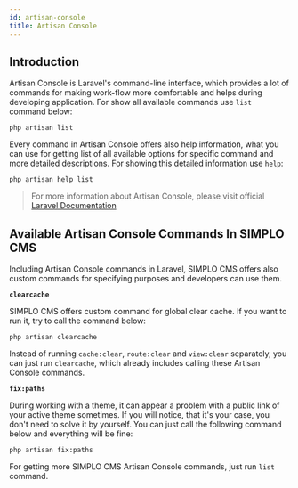 ```yaml
---
id: artisan-console
title: Artisan Console
---
```


## Introduction

Artisan Console is Laravel's command-line interface, which provides a lot of commands for making work-flow more comfortable and helps
during developing application. For show all available commands use `list` command below:
```text 
php artisan list
```

Every command in Artisan Console offers also help information, what you can use for getting list of all available options for
specific command and more detailed descriptions. For showing this detailed information use `help`:
```text
php artisan help list
```

> For more information about Artisan Console, please visit official [Laravel Documentation](https://laravel.com/docs/5.8/artisan)

## Available Artisan Console Commands In SIMPLO CMS

Including Artisan Console commands in Laravel, SIMPLO CMS offers also custom commands for specifying purposes and developers can use
them. 

**`clearcache`**

SIMPLO CMS offers custom command for global clear cache. If you want to run it, try to call the command below:

```text
php artisan clearcache
```
 
Instead of running `cache:clear`, `route:clear` and `view:clear` separately, you can just run `clearcache`, which already includes calling these
Artisan Console commands. 

**`fix:paths`**

During working with a theme, it can appear a problem with a public link of your active theme sometimes. If you will notice, that it's your case, you don't need to solve
it by yourself. You can just call the following command below and everything will be fine:

```text
php artisan fix:paths
```

For getting more SIMPLO CMS Artisan Console commands, just run `list` command.